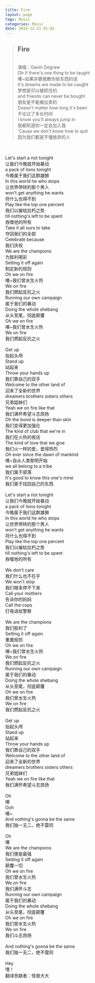 ```yaml
---
title: Fire
layout: page
tags: Music
categories: Music
date: 2019-12-21 01:02
---
```


> ## __Fire__
> <br/>演唱：Gavin Degraw
<br/>Oh if there's one thing to be taught
<br/>噢~如果非要我教你些东西的话
<br/>it's dreams are made to be caught
<br/>梦想是可以被抓住的
<br/>and friends can never be bought
<br/>朋友是不能被出卖的
<br/>Doesn't matter how long it's been
<br/>不论过了多长时间
<br/>I know you'll always jump in
<br/>我都知道你一定会加入我
<br/>'Cause we don't know how to quit
<br/>因为我们都是不懂放弃的人
<br/>
<br/>Let's start a riot tonight
<br/>让我们今晚就开始暴动
<br/>a pack of lions tonight
<br/>今晚属于我们这群雄狮
<br/>In this world he who stops
<br/>让世界停转的那个男人
<br/>won't get anything he wants
<br/>将什么也得不到
<br/>Play like the top one percent
<br/>我们以摧枯拉朽之势
<br/>till nothing's left to be spent
<br/>吞噬他的所有
<br/>Take it all ours to take
<br/>夺回我们的全部
<br/>Celebrate because
<br/>我们庆祝
<br/>We are the champions
<br/>为胜利喝彩
<br/>Setting it off again
<br/>制定新的规则
<br/>Oh we on fire
<br/>噢~我们曾水生火热
<br/>We on fire
<br/>我们燃起反抗之火
<br/>Running our own campaign
<br/>属于我们的暴动
<br/>Doing the whole shebang
<br/>从头至尾，彻底颠覆
<br/>Oh we on fire
<br/>噢~我们曾水生火热
<br/>We on fire
<br/>我们燃起反抗之火
<br/>
<br/>Get up
<br/>抬起头颅
<br/>Stand up
<br/>站起来
<br/>Throw your hands up
<br/>我们靠自己的双手
<br/>Welcome to the other land of
<br/>迎来了全新的世界
<br/>dreamers brothers sisters others
<br/>兄弟姐妹们
<br/>Yeah we on fire like that
<br/>我们满怀希望斗志昂扬
<br/>Oh the bond is deeper than skin
<br/>我们变得更加强壮
<br/>The kind of club that we're in
<br/>我们在火热的夜店
<br/>The kind of love that we give
<br/>我们火一样的爱，爱得热烈
<br/>Oh ever since the dawn of mankind
<br/>噢~自从人类黎明开始
<br/>we all belong to a tribe
<br/>我们属于部落
<br/>It's good to know this one's mine
<br/>我们善于找回自己的东西
<br/>
<br/>Let's start a riot tonight
<br/>让我们今晚就开始暴动
<br/>a pack of lions tonight
<br/>今晚属于我们这群雄狮
<br/>In this world he who stops
<br/>让世界停转的那个男人
<br/>won't get anything he wants
<br/>将什么也得不到
<br/>Play like the top one percent
<br/>我们以摧枯拉朽之势
<br/>till nothing's left to be spent
<br/>吞噬他的所有
<br/>
<br/>We don't care
<br/>我们什么也不在乎
<br/>We won't stop
<br/>我们根本停不下来
<br/>Call your mothers
<br/>告诉你的妈妈
<br/>Call the cops
<br/>打电话给警察
<br/>
<br/>We are the champions
<br/>我们胜利了
<br/>Setting it off again
<br/>重置规则
<br/>Oh we on fire
<br/>噢~我们曾水生火热
<br/>We on fire
<br/>我们燃起反抗之火
<br/>Running our own campaign
<br/>属于我们的暴动
<br/>Doing the whole shebang
<br/>从头至尾，彻底颠覆
<br/>Oh we on fire
<br/>我们曾水生火热
<br/>We on fire
<br/>我们燃起反抗之火
 <br/>
<br/>Get up
<br/>抬起头颅
<br/>Stand up
<br/>站起来
<br/>Throw your hands up
<br/>我们靠自己的双手
<br/>Welcome to the other land of
<br/>迎来了全新的世界
<br/>dreamers brothers sisters others
<br/>兄弟姐妹们
<br/>Yeah we on fire like that
<br/>我们满怀希望斗志昂扬
<br/>
<br/>Oh
<br/>噢
<br/>Ooh
<br/>噢~
<br/>And nothing's gonna be the same
<br/>我们独一无二，绝不雷同
<br/>
<br/>Oh
<br/>噢
<br/>We are the champions
<br/>我们便是最强
<br/>Setting it off again
<br/>颠覆一切
<br/>Oh we on fire
<br/>我们曾水生火热
<br/>We on fire
<br/>我们满怀斗志
<br/>Running our own campaign
<br/>属于我们的暴动
<br/>Doing the whole shebang
<br/>从头至尾，彻底颠覆
<br/>Oh we on fire
<br/>我们曾水生火热
<br/>We on fire
<br/>我们斗志昂扬
<br/>
<br/>And nothing's gonna be the same
<br/>我们独一无二，绝不雷同
<br/>
<br/>Hey
<br/>嘿！
<br/>翻译贡献者：怪兽大大